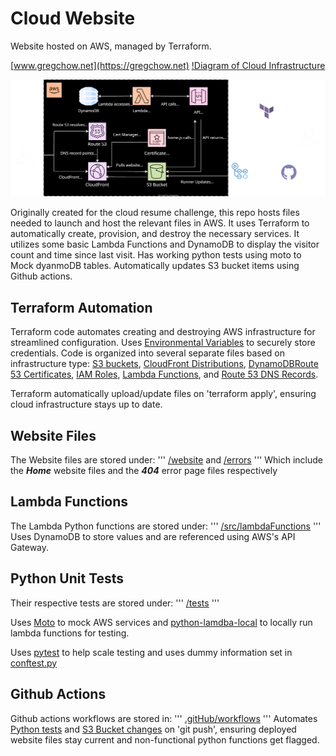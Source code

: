 # Cloud Website
Website hosted on AWS, managed by Terraform.

[www.gregchow.net](https://gregchow.net)
[!Diagram of Cloud Infrastructure](https://raw.githubusercontent.com/teddiursa/terraform_website/3988fff88e46e8e2fad7b796fe2048ab833dc0b9/website/CloudDiagram.svg)
<p align="center">
  <img src="./website/CloudDiagram.svg" alt="Diagram of Cloud Infrastructure" width="738">
</p>

Originally created for the cloud resume challenge, this repo hosts files needed to launch and host the relevant files in AWS.
It uses Terraform to automatically create, provision, and destroy the necessary services. It utilizes some basic Lambda Functions and DynamoDB to display the visitor count and time since last visit. Has working python tests using moto to Mock dyanmoDB tables. Automatically updates S3 bucket items using Github actions.

## Terraform Automation
Terraform code automates creating and destroying AWS infrastructure for streamlined configuration.
Uses [Environmental Variables](https://registry.terraform.io/providers/hashicorp/aws/latest/docs#environment-variables) to securely store credentials.
Code is organized into several separate files based on infrastructure type: [S3 buckets](https://github.com/teddiursa/terraform_website/blob/main/buckets.tf), [CloudFront Distributions](https://github.com/teddiursa/terraform_website/blob/main/cdn.tf), [DynamoDB](https://github.com/teddiursa/terraform_website/blob/main/dynamoDB.tf)[Route 53 Certificates](https://github.com/teddiursa/terraform_website/blob/main/certs.tf), [IAM Roles](https://github.com/teddiursa/terraform_website/blob/main/iam.tf), [Lambda Functions](https://github.com/teddiursa/terraform_website/blob/main/lambda.tf), and [Route 53 DNS Records](https://github.com/teddiursa/terraform_website/blob/main/records.tf).

Terraform automatically upload/update files on 'terraform apply', ensuring cloud infrastructure stays up to date.

## Website Files
The Website files are stored under:
'''
[/website](https://github.com/teddiursa/terraform_website/tree/main/website) and [/errors](https://github.com/teddiursa/terraform_website/tree/main/errors) 
'''
Which include the ***Home*** website files and the ***404*** error page files respectively

## Lambda  Functions
The Lambda Python functions are stored under:
'''
[/src/lambdaFunctions](https://github.com/teddiursa/terraform_website/tree/main/src/lambdaFunctions)
'''
Uses DynamoDB to store values and are referenced using AWS's API Gateway.

## Python Unit Tests
Their respective tests are stored under:
'''
[/tests](https://github.com/teddiursa/terraform_website/tree/main/src/lambdaFunctions)
'''

Uses [Moto](https://docs.getmoto.org/en/latest/) to mock AWS services and [python-lamdba-local](https://pypi.org/project/python-lambda-local/) to locally run lambda functions for testing.

Uses [pytest](https://docs.pytest.org/en/7.4.x/) to help scale testing and uses dummy information set in [conftest.py](https://github.com/teddiursa/terraform_website/blob/main/tests/conftest.py)

## Github Actions
Github actions workflows are stored in:
'''
[.gitHub/workflows](https://github.com/teddiursa/terraform_website/blob/main/.github/workflows)
'''
Automates [Python tests](https://github.com/teddiursa/terraform_website/blob/main/.github/workflows/python-app.yml) and [S3 Bucket changes](https://github.com/teddiursa/terraform_website/blob/main/.github/workflows/workflow.yml) on 'git push', ensuring deployed website files stay current and non-functional python functions get flagged.


